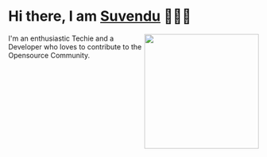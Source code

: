 <h1>Hi there, I am <a href="https://www.facebook.com/profile.php?id=100066839088426" target="_blank">Suvendu</a> 🙋🏽‍♂️</h1> 



<img align='right' src="https://media.giphy.com/media/M9gbBd9nbDrOTu1Mqx/giphy.gif" width="230">


I'm an enthusiastic Techie and a Developer who loves to contribute to the Opensource Community.
